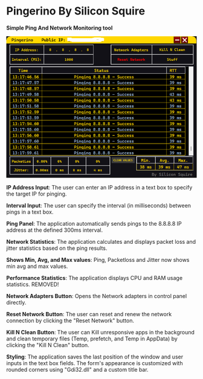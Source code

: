 # Pingerino By Silicon Squire
**Simple Ping And Network Monitoring tool**

![Interface](Pinging-last.png)

**IP Address Input**: The user can enter an IP address in a text box to specify the target IP for pinging.

**Interval Input**: The user can specify the interval (in milliseconds) between pings in a text box.

**Ping Panel**: The application automatically sends pings to the 8.8.8.8 IP address at the defined 300ms interval.

**Network Statistics**: The application calculates and displays packet loss and jitter statistics based on the ping results.

**Shows Min, Avg, and Max values**: Ping, Packetloss and Jitter now shows min avg and max values.

**Performance Statistics**: The application displays CPU and RAM usage statistics. REMOVED!

**Network Adapters Button**: Opens the Network adapters in control panel directly.

**Reset Network Button**: The user can reset and renew the network connection by clicking the "Reset Network" button.

**Kill N Clean Button**: The user can Kill unresponsive apps in the background and clean temporary files (Temp, prefetch, and Temp in AppData) by clicking the "Kill N Clean" button.

**Styling**: The application saves the last position of the window and user inputs in the text box fields. The form's appearance is customized with rounded corners using "Gdi32.dll" and a custom title bar.

